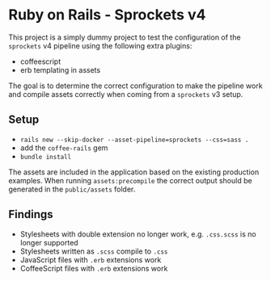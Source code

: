 # Ruby on Rails - Sprockets v4

This project is a simply dummy project to test the configuration of the `sprockets` v4 pipeline
using the following extra plugins:

* coffeescript
* erb templating in assets

The goal is to determine the correct configuration to make the pipeline work
and compile assets correctly when coming from a `sprockets` v3 setup.

## Setup

* `rails new --skip-docker --asset-pipeline=sprockets --css=sass .`
* add the `coffee-rails` gem
* `bundle install`

The assets are included in the application based on the existing production examples.
When running `assets:precompile` the correct output should be generated in the `public/assets` folder.

## Findings

* Stylesheets with double extension no longer work, e.g. `.css.scss` is no longer supported
* Stylesheets written as `.scss` compile to `.css`
* JavaScript files with `.erb` extensions work
* CoffeeScript files with `.erb` extensions work

